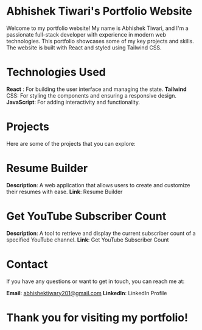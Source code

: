 # Abhishek Tiwari's Portfolio Website

Welcome to my portfolio website! My name is Abhishek Tiwari, and I'm a passionate full-stack developer with experience in modern web technologies. This portfolio showcases some of my key projects and skills. The website is built with React and styled using Tailwind CSS.

# Technologies Used
**React** : For building the user interface and managing the state.
**Tailwind** CSS: For styling the components and ensuring a responsive design.
**JavaScript**: For adding interactivity and functionality.

# Projects
Here are some of the projects that you can explore:

# Resume Builder
**Description**: A web application that allows users to create and customize their resumes with ease.
**Link**: Resume Builder

# Get YouTube Subscriber Count
**Description**: A tool to retrieve and display the current subscriber count of a specified YouTube channel.
**Link**: Get YouTube Subscriber Count

# Contact
If you have any questions or want to get in touch, you can reach me at:

**Email**: abhishektiwary201@gmail.com
**LinkedIn**: LinkedIn Profile

# Thank you for visiting my portfolio!